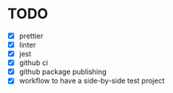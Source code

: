 # TODO

 -[x] prettier
 -[x] linter
 -[x] jest
 -[x] github ci
 -[x] github package publishing
 -[x] workflow to have a side-by-side test project
